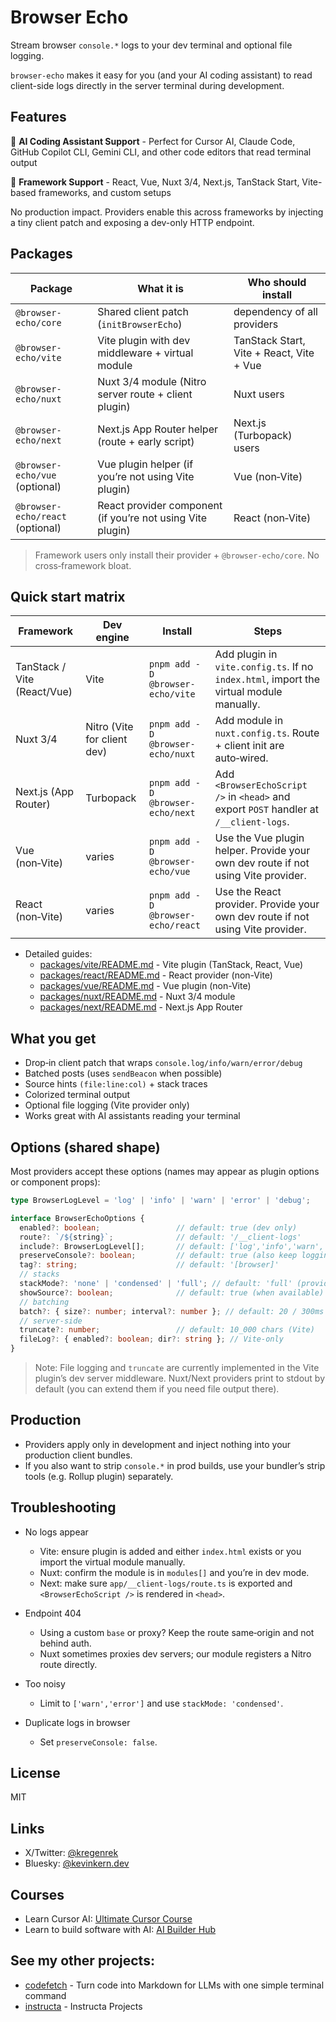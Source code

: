 # Browser Echo

Stream browser `console.*` logs to your dev terminal and optional file logging.

`browser-echo` makes it easy for you (and your AI coding assistant) to read client-side logs directly in the server terminal during development.

## Features

🤖 **AI Coding Assistant Support** - Perfect for Cursor AI, Claude Code, GitHub Copilot CLI, Gemini CLI, and other code editors that read terminal output

🚀 **Framework Support** - React, Vue, Nuxt 3/4, Next.js, TanStack Start, Vite-based frameworks, and custom setups

No production impact. Providers enable this across frameworks by injecting a tiny client patch and exposing a dev-only HTTP endpoint.

## Packages

| Package | What it is | Who should install |
| --- | --- | --- |
| `@browser-echo/core` | Shared client patch (`initBrowserEcho`) | dependency of all providers |
| `@browser-echo/vite` | Vite plugin with dev middleware + virtual module | TanStack Start, Vite + React, Vite + Vue |
| `@browser-echo/nuxt` | Nuxt 3/4 module (Nitro server route + client plugin) | Nuxt users |
| `@browser-echo/next` | Next.js App Router helper (route + early script) | Next.js (Turbopack) users |
| `@browser-echo/vue` (optional) | Vue plugin helper (if you’re not using Vite plugin) | Vue (non‑Vite) |
| `@browser-echo/react` (optional) | React provider component (if you’re not using Vite plugin) | React (non‑Vite) |

> Framework users only install their provider + `@browser-echo/core`. No cross‑framework bloat.

## Quick start matrix

| Framework | Dev engine | Install | Steps |
| --- | --- | --- | --- |
| TanStack / Vite (React/Vue) | Vite | `pnpm add -D @browser-echo/vite` | Add plugin in `vite.config.ts`. If no `index.html`, import the virtual module manually. |
| Nuxt 3/4 | Nitro (Vite for client dev) | `pnpm add -D @browser-echo/nuxt` | Add module in `nuxt.config.ts`. Route + client init are auto‑wired. |
| Next.js (App Router) | Turbopack | `pnpm add -D @browser-echo/next` | Add `<BrowserEchoScript />` in `<head>` and export `POST` handler at `/__client-logs`. |
| Vue (non‑Vite) | varies | `pnpm add -D @browser-echo/vue` | Use the Vue plugin helper. Provide your own dev route if not using Vite provider. |
| React (non‑Vite) | varies | `pnpm add -D @browser-echo/react` | Use the React provider. Provide your own dev route if not using Vite provider. |

- Detailed guides:
  - [packages/vite/README.md](packages/vite/README.md) - Vite plugin (TanStack, React, Vue)
  - [packages/react/README.md](packages/react/README.md) - React provider (non-Vite)
  - [packages/vue/README.md](packages/vue/README.md) - Vue plugin (non-Vite)
  - [packages/nuxt/README.md](packages/nuxt/README.md) - Nuxt 3/4 module
  - [packages/next/README.md](packages/next/README.md) - Next.js App Router

## What you get

- Drop‑in client patch that wraps `console.log/info/warn/error/debug`
- Batched posts (uses `sendBeacon` when possible)
- Source hints `(file:line:col)` + stack traces
- Colorized terminal output
- Optional file logging (Vite provider only)
- Works great with AI assistants reading your terminal

## Options (shared shape)

Most providers accept these options (names may appear as plugin options or component props):

```ts
type BrowserLogLevel = 'log' | 'info' | 'warn' | 'error' | 'debug';

interface BrowserEchoOptions {
  enabled?: boolean;                 // default: true (dev only)
  route?: `/${string}`;              // default: '/__client-logs'
  include?: BrowserLogLevel[];       // default: ['log','info','warn','error','debug']
  preserveConsole?: boolean;         // default: true (also keep logging in the browser)
  tag?: string;                      // default: '[browser]'
  // stacks
  stackMode?: 'none' | 'condensed' | 'full'; // default: 'full' (provider-specific; Vite supports all)
  showSource?: boolean;              // default: true (when available)
  // batching
  batch?: { size?: number; interval?: number }; // default: 20 / 300ms
  // server-side
  truncate?: number;                 // default: 10_000 chars (Vite)
  fileLog?: { enabled?: boolean; dir?: string }; // Vite-only
}
```

> Note: File logging and `truncate` are currently implemented in the Vite plugin’s dev server middleware. Nuxt/Next providers print to stdout by default (you can extend them if you need file output there).

## Production

* Providers apply only in development and inject nothing into your production client bundles.
* If you also want to strip `console.*` in prod builds, use your bundler’s strip tools (e.g. Rollup plugin) separately.

## Troubleshooting

* No logs appear

  * Vite: ensure plugin is added and either `index.html` exists or you import the virtual module manually.
  * Nuxt: confirm the module is in `modules[]` and you’re in dev mode.
  * Next: make sure `app/__client-logs/route.ts` is exported and `<BrowserEchoScript />` is rendered in `<head>`.

* Endpoint 404

  * Using a custom `base` or proxy? Keep the route same‑origin and not behind auth.
  * Nuxt sometimes proxies dev servers; our module registers a Nitro route directly.

* Too noisy

  * Limit to `['warn','error']` and use `stackMode: 'condensed'`.

* Duplicate logs in browser

  * Set `preserveConsole: false`.

## License

MIT


## Links

- X/Twitter: [@kregenrek](https://x.com/kregenrek)
- Bluesky: [@kevinkern.dev](https://bsky.app/profile/kevinkern.dev)

## Courses
- Learn Cursor AI: [Ultimate Cursor Course](https://www.instructa.ai/en/cursor-ai)
- Learn to build software with AI: [AI Builder Hub](https://www.instructa.ai)

## See my other projects:

* [codefetch](https://github.com/regenrek/codefetch) - Turn code into Markdown for LLMs with one simple terminal command
* [instructa](https://github.com/orgs/instructa/repositories) - Instructa Projects
